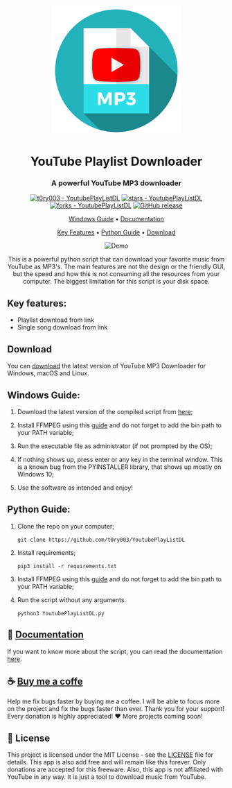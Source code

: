 <div align="center">
    <img src="images/youtubedownloadicon.png" alt="Logo" width="300">
</div>

<h1 align="center">
	YouTube Playlist Downloader
</h1>

<div align="center">

<h3 align="center">A powerful YouTube MP3 downloader</h3>

[![t0ry003 - YoutubePlayListDL](https://img.shields.io/static/v1?label=t0ry003&message=YoutubePlayListDL&color=blue&logo=github)](https://github.com/t0ry003/YoutubePlayListDL "Go to GitHub repo")
[![stars - YoutubePlayListDL](https://img.shields.io/github/stars/t0ry003/YoutubePlayListDL?style=social)](https://github.com/t0ry003/YoutubePlayListDL)
[![forks - YoutubePlayListDL](https://img.shields.io/github/forks/t0ry003/YoutubePlayListDL?style=social)](https://github.com/t0ry003/YoutubePlayListDL)
[![GitHub release](https://img.shields.io/github/release/t0ry003/YoutubePlayListDL?include_prereleases=&sort=semver)](https://github.com/t0ry003/YoutubePlayListDL/releases/latest "Last version")

   <p align="center">
     <a href="#windows-guide">Windows Guide</a> •
     <a href="/DOCUMENTATION.md">Documentation</a>
   </p>
   <p align="center">
     <a href="#key-features">Key Features</a> •
     <a href="#python-guide">Python Guide</a> •
     <a href="#download">Download</a>
   </p>

   <img src="images/demo/downloader-demo-v2.gif" alt="Demo">
</div>

<div align="center">
   <p>
      This is a powerful python script that can download your favorite music from YouTube as MP3's. The main features are
   not the design or the friendly GUI, but the speed and how this is not consuming all the resources from your computer. The biggest limitation for this script is your disk space.
   </p>
</div>

## Key features:

- Playlist download from link
- Single song download from link

## Download

You can [download](https://github.com/t0ry003/YoutubePlayListDL/releases/latest) the latest version of YouTube MP3
Downloader for Windows, macOS and Linux.

## Windows Guide:

1. Download the latest version of the compiled script
   from [here](https://github.com/t0ry003/YoutubePlayListDL/releases/latest);

2. Install FFMPEG using this [guide](https://www.geeksforgeeks.org/how-to-install-ffmpeg-on-windows/) and do not forget
   to add the bin path to your PATH variable;

3. Run the executable file as administrator (if not prompted by the OS);

4. If nothing shows up, press enter or any key in the terminal window. This is a known bug from the PYINSTALLER
   library, that shows up mostly on Windows 10;

5. Use the software as intended and enjoy!

## Python Guide:

1. Clone the repo on your computer;

    ```shell
    git clone https://github.com/t0ry003/YoutubePlayListDL
    ```

2. Install requirements;

    ```shell
    pip3 install -r requirements.txt
    ```

3. Install FFMPEG using this [guide](https://www.geeksforgeeks.org/how-to-install-ffmpeg-on-windows/) and do not forget
   to add the bin path to your PATH variable;

4. Run the script without any arguments.

   ```shell
   python3 YoutubePlayListDL.py
   ```

## 📄 [Documentation](/DOCUMENTATION.md)

If you want to know more about the script, you can read the documentation [here](/DOCUMENTATION.md).

## ☕ [Buy me a coffe](https://www.buymeacoffee.com/rares.cristian)

Help me fix bugs faster by buying me a coffee. I will be able to focus more on the project and fix the bugs faster than
ever. Thank you for your support!
Every donation is highly appreciated! ❤️
More projects coming soon!

## 📝 License

This project is licensed under the MIT License - see the [LICENSE](LICENSE) file for details.
This app is also add free and will remain like this forever. Only donations are accepted for this freeware. Also, this
app is not affiliated with YouTube in any way. It is just a tool to download music from YouTube.
